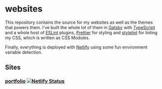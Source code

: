 # websites

This repository contains the source for my websites as well as the themes that
powers them. I've built the whole lot of them in
[Gatsby](https://www.gatsbyjs.org/) with
[TypeScript](https://www.typescriptlang.org/) and a whole host of
[ESLint](https://eslint.org/) plugins, [Prettier](https://prettier.io/) for
styling and [stylelint](https://stylelint.io/) for linting my CSS, which is
written as CSS Modules.

Finally, everything is deployed with [Netlify](https://www.netlify.com/) using
some fun environment variable detection.

## Sites

### [portfolio](https://www.eons.io/) [![Netlify Status](https://api.netlify.com/api/v1/badges/93a52e57-6728-49d3-bbde-4c9c9dfe7241/deploy-status)](https://app.netlify.com/sites/eonsio/deploys)
